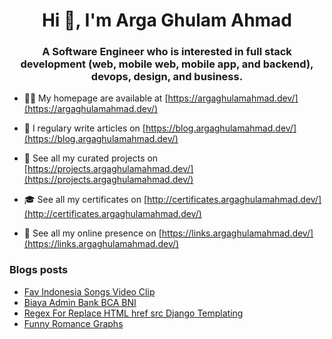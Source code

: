 <h1 align="center">Hi 👋, I'm Arga Ghulam Ahmad</h1>
<h3 align="center">A Software Engineer who is interested in full stack development (web, mobile web, mobile app, and backend), devops, design, and business.</h3>

- 👨‍💻 My homepage are available at [https://argaghulamahmad.dev/](https://argaghulamahmad.dev/)

- 📝 I regulary write articles on [https://blog.argaghulamahmad.dev/](https://blog.argaghulamahmad.dev/)

- 🚧 See all my curated projects on [https://projects.argaghulamahmad.dev/](https://projects.argaghulamahmad.dev/)

- 🎓 See all my certificates on [http://certificates.argaghulamahmad.dev/](http://certificates.argaghulamahmad.dev/)

- 🔗 See all my online presence on [https://links.argaghulamahmad.dev/](https://links.argaghulamahmad.dev/)

### Blogs posts
<!-- BLOG-POST-LIST:START -->
- [Fav Indonesia Songs Video Clip](https://blog.argaghulamahmad.dev/2021/10/18/fav-indonesia-songs-video-clip/)
- [Biaya Admin Bank BCA BNI](https://blog.argaghulamahmad.dev/2021/10/17/biaya-admin-bank-bca-bni/)
- [Regex For Replace HTML href src Django Templating](https://blog.argaghulamahmad.dev/2021/10/17/regex-for-replace-html-href-src-django-templating/)
- [Funny Romance Graphs](https://blog.argaghulamahmad.dev/2021/10/14/funny-romance-graphs/)
<!-- BLOG-POST-LIST:END -->
